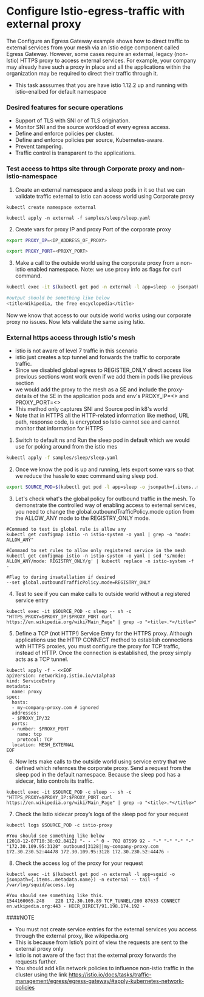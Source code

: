 # Configure Istio-egress-traffic with external proxy 

The Configure an Egress Gateway example shows how to direct traffic to external services from your mesh via an Istio edge component called Egress Gateway. However, some cases require an external, legacy (non-Istio) HTTPS proxy to access external services. For example, your company may already have such a proxy in place and all the applications within the organization may be required to direct their traffic through it.

- This task asssumes that you are have istio 1.12.2 up and running with istio-enalbed for default namespace



### Desired features for secure operations 
- Support of TLS with SNI or of TLS origination.
- Monitor SNI and the source workload of every egress access.
- Define and enforce policies per cluster.
- Define and enforce policies per source, Kubernetes-aware.
- Prevent tampering.
- Traffic control is transparent to the applications.

### Test access to https site through Corporate proxy and non-istio-namespace
1. Create an external namespace and a sleep pods in it so that we can validate traffic external to istio can access world using Corporate proxy  
```
kubectl create namespace external

kubectl apply -n external -f samples/sleep/sleep.yaml

```

2. Create vars for proxy IP and proxy Port of the corporate proxy
```bash
export PROXY_IP=<IP_ADDRESS_OF_PROXY>

export PROXY_PORT=<PROXY_PORT>
```

3. Make a call to the outside world using the corporate proxy from a non-istio enabled namespace.
Note: we use proxy info as flags for curl command.
```bash
kubectl exec -it $(kubectl get pod -n external -l app=sleep -o jsonpath={.items..metadata.name}) -n external -- sh -c "HTTPS_PROXY=$PROXY_IP:$PROXY_PORT curl https://en.wikipedia.org/wiki/Main_Page" | grep -o "<title>.*</title>"

#output should be something like below
<title>Wikipedia, the free encyclopedia</title>

```
Now we know that access to our outside world works using our corporate proxy no issues. Now lets validate the same using Istio. 

### External https access through Istio's mesh 

- istio is not aware of level 7 traffic in this scenario 
- istio just creates a tcp tunnel and forwards the traffic to corporate traffic.
- Since we disabled global egress to REGISTER_ONLY direct access like previous sections wont work even if we add them in pods like previous section
- we would add the proxy to the mesh as a SE and include the proxy-details of the SE in the application pods and env's PROXY_IP=<> and PROXY_PORT=<>
- This method only captures SNI and Source pod in k8's world
- Note that in HTTPS all the HTTP-related information like method, URL path, response code, is encrypted so Istio cannot see and cannot monitor that information for HTTPS

1. Switch to default ns and Run the sleep pod in default which we would use for poking around from the istio mes
```bash
kubectl apply -f samples/sleep/sleep.yaml
```

2. Once we know the pod is up and running, lets export some vars so that we reduce the hassle to exec command using sleep pod.
```bash
export SOURCE_POD=$(kubectl get pod -l app=sleep -o jsonpath={.items..metadata.name})

```

3. Let's check what's the global policy for outbound traffic in the mesh.
To demonstrate the controlled way of enabling access to external services, you need to change the global.outboundTrafficPolicy.mode option from the ALLOW_ANY mode to the REGISTRY_ONLY mode.
```
#Command to test is global rule is allow any 
kubectl get configmap istio -n istio-system -o yaml | grep -o "mode: ALLOW_ANY"

#Command to set rules to allow only registered service in the mesh 
kubectl get configmap istio -n istio-system -o yaml | sed 's/mode: ALLOW_ANY/mode: REGISTRY_ONLY/g' | kubectl replace -n istio-system -f -

#Flag to during insatallation if desired
--set global.outboundTrafficPolicy.mode=REGISTRY_ONLY
```
4. Test to see if you can make calls to outside world without a registered service entry 
```
kubectl exec -it $SOURCE_POD -c sleep -- sh -c "HTTPS_PROXY=$PROXY_IP:$PROXY_PORT curl https://en.wikipedia.org/wiki/Main_Page" | grep -o "<title>.*</title>"
```

5. Define a TCP (not HTTP!) Service Entry for the HTTPS proxy. Although applications use the HTTP CONNECT method to establish connections with HTTPS proxies, you must configure the proxy for TCP traffic, instead of HTTP. Once the connection is established, the proxy simply acts as a TCP tunnel.
```
kubectl apply -f - <<EOF
apiVersion: networking.istio.io/v1alpha3
kind: ServiceEntry
metadata:
  name: proxy
spec:
  hosts:
  - my-company-proxy.com # ignored
  addresses:
  - $PROXY_IP/32
  ports:
  - number: $PROXY_PORT
    name: tcp
    protocol: TCP
  location: MESH_EXTERNAL
EOF
```
6. Now lets make calls to the outside world using service entry that we defined which refernces the corporate proxy. Send a request from the sleep pod in the default namespace. Because the sleep pod has a sidecar, Istio controls its traffic.
```
kubectl exec -it $SOURCE_POD -c sleep -- sh -c "HTTPS_PROXY=$PROXY_IP:$PROXY_PORT curl https://en.wikipedia.org/wiki/Main_Page" | grep -o "<title>.*</title>"
```
7. Check the Istio sidecar proxy’s logs of the sleep pod for your request
```
kubectl logs $SOURCE_POD -c istio-proxy

#You should see something like below
[2018-12-07T10:38:02.841Z] "- - -" 0 - 702 87599 92 - "-" "-" "-" "-" "172.30.109.95:3128" outbound|3128||my-company-proxy.com 172.30.230.52:44478 172.30.109.95:3128 172.30.230.52:44476 -
```

8. Check the access log of the proxy for your request
```
kubectl exec -it $(kubectl get pod -n external -l app=squid -o jsonpath={.items..metadata.name}) -n external -- tail -f /var/log/squid/access.log

#You should see something like this. 
1544160065.248    228 172.30.109.89 TCP_TUNNEL/200 87633 CONNECT en.wikipedia.org:443 - HIER_DIRECT/91.198.174.192 -
```
####NOTE
- You must not create service entries for the external services you access through the external proxy, like wikipedia.org
- This is because from Istio’s point of view the requests are sent to the external proxy only
- Istio is not aware of the fact that the external proxy forwards the requests further.
- You should add k8s network policies to influence non-istio traffic in the cluster using the link https://istio.io/docs/tasks/traffic-management/egress/egress-gateway/#apply-kubernetes-network-policies
